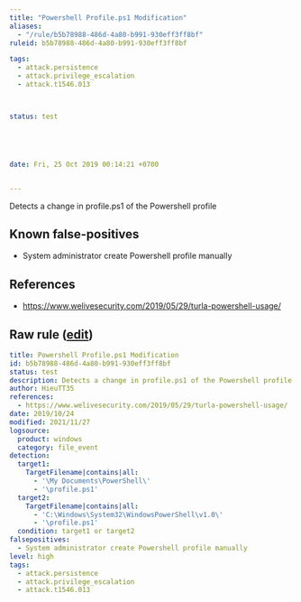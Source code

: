 ```yaml
---
title: "Powershell Profile.ps1 Modification"
aliases:
  - "/rule/b5b78988-486d-4a80-b991-930eff3ff8bf"
ruleid: b5b78988-486d-4a80-b991-930eff3ff8bf

tags:
  - attack.persistence
  - attack.privilege_escalation
  - attack.t1546.013



status: test





date: Fri, 25 Oct 2019 00:14:21 +0700


---
```


Detects a change in profile.ps1 of the Powershell profile

<!--more-->


## Known false-positives

* System administrator create Powershell profile manually



## References

* https://www.welivesecurity.com/2019/05/29/turla-powershell-usage/


## Raw rule ([edit](https://github.com/SigmaHQ/sigma/edit/master/rules/windows/file_event/file_event_win_suspicious_powershell_profile_create.yml))
```yaml
title: Powershell Profile.ps1 Modification
id: b5b78988-486d-4a80-b991-930eff3ff8bf
status: test
description: Detects a change in profile.ps1 of the Powershell profile
author: HieuTT35
references:
  - https://www.welivesecurity.com/2019/05/29/turla-powershell-usage/
date: 2019/10/24
modified: 2021/11/27
logsource:
  product: windows
  category: file_event
detection:
  target1:
    TargetFilename|contains|all:
      - '\My Documents\PowerShell\'
      - '\profile.ps1'
  target2:
    TargetFilename|contains|all:
      - 'C:\Windows\System32\WindowsPowerShell\v1.0\'
      - '\profile.ps1'
  condition: target1 or target2
falsepositives:
  - System administrator create Powershell profile manually
level: high
tags:
  - attack.persistence
  - attack.privilege_escalation
  - attack.t1546.013

```
